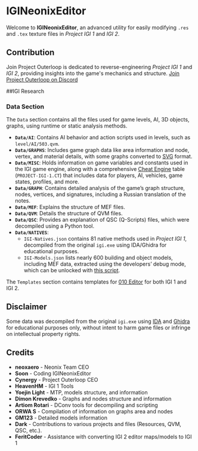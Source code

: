 # IGINeonixEditor
Welcome to **IGINeonixEditor**, an advanced utility for easily modifying `.res` and `.tex` texture files in *Project IGI 1* and *IGI 2*.

## Contribution
Join Project Outerloop is dedicated to reverse-engineering *Project IGI 1* and *IGI 2*, providing insights into the game's mechanics and structure.
[Join Project Outerloop on Discord](https://discord.gg/G9F3gauatb)

##IGI Research
### Data Section
The `Data` section contains all the files used for game levels, AI, 3D objects, graphs, using runtime or static analysis methods.
- **`Data/AI`**: Contains AI behavior and action scripts used in levels, such as `level/AI/503.qvm`.
- **`Data/GRAPHS`**: Includes game graph data like area information and node, vertex, and material details, with some graphs converted to [SVG](https://en.wikipedia.org/wiki/Scalable_Vector_Graphics) format.
- **`Data/MISC`**: Holds information on game variables and constants used in the IGI game engine, along with a comprehensive [Cheat Engine](https://en.wikipedia.org/wiki/Cheat_Engine) table (`PROJECT-IGI-1.CT`) that includes data for players, AI, vehicles, game states, profiles, and more.
- **`Data/GRAPH`**: Contains detailed analysis of the game’s graph structure, nodes, vertices, and signatures, including a Russian translation of the notes.
- **`Data/MEF`**: Explains the structure of MEF files.
- **`Data/QVM`**: Details the structure of QVM files.
- **`Data/QSC`**: Provides an explanation of QSC (Q-Scripts) files, which were decompiled using a Python tool.
- **`Data/NATIVES`**: 
  - `IGI-Natives.json` contains 81 native methods used in *Project IGI 1*, decompiled from the original `igi.exe` using IDA/Ghidra for educational purposes.
  - `IGI-Models.json` lists nearly 600 building and object models, including MEF data, extracted using the developers’ debug mode, which can be unlocked with [this script](https://gist.github.com/haseeb-heaven/721d82fccc8de3e6da95cfa609230cea).

The `Templates` section contains templates for [010 Editor](https://www.sweetscape.com/010editor/) for both IGI 1 and IGI 2.

## Disclaimer
Some data was decompiled from the original `igi.exe` using [IDA](https://hex-rays.com/ida-pro/) and [Ghidra](https://ghidra-sre.org/) for educational purposes only, without intent to harm game files or infringe on intellectual property rights.

## Credits
- **neoxaero** - Neonix Team CEO
- **Soon**	- Coding IGINeonixEditor
- **Cynergy** - Project Outerloop CEO
- **HeavenHM** - IGI 1 Tools
- **Yoejin Light** - MTP, models structure, and information
- **Dimon Krevedko** - Graphs and nodes structure and information
- **Artiom Rotari** - DConv tools for decompiling and scripting
- **ORWA S** - Compilation of information on graphs area and nodes
- **GM123** - Detailed models information
- **Dark** - Contributions to various projects and files (Resources, QVM, QSC, etc.).
- **FeritCoder** - Assistance with converting IGI 2 editor maps/models to IGI 1
